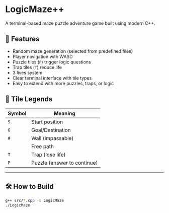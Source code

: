 # LogicMaze++

A terminal-based maze puzzle adventure game built using modern C++.

## 🚀 Features

- Random maze generation (selected from predefined files)
- Player navigation with WASD
- Puzzle tiles (`P`) trigger logic questions
- Trap tiles (`T`) reduce life
- 3 lives system
- Clear terminal interface with tile types
- Easy to extend with more puzzles, traps, or logic

## 🧩 Tile Legends

| Symbol | Meaning            |
|--------|--------------------|
| `S`    | Start position     |
| `G`    | Goal/Destination   |
| `#`    | Wall (impassable)  |
| ` `    | Free path          |
| `T`    | Trap (lose life)   |
| `P`    | Puzzle (answer to continue)

---

## 🛠️ How to Build

```bash
g++ src/*.cpp -o LogicMaze
./LogicMaze
